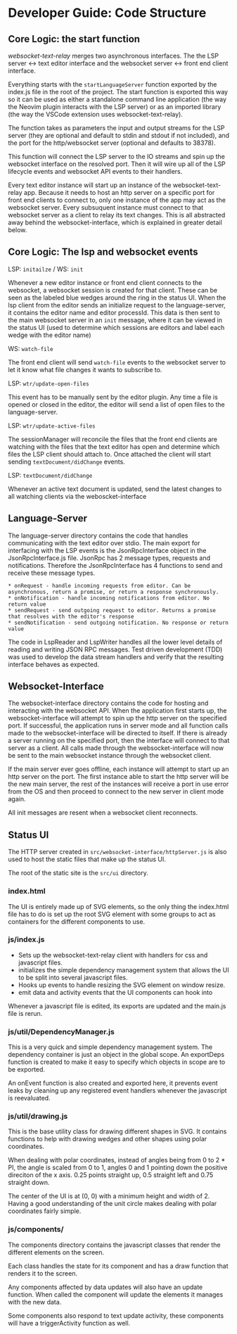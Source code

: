 # Developer Guide: Code Structure

## Core Logic: the start function
_websocket-text-relay_ merges two asynchronous interfaces. The the LSP server <-> text editor interface and
the websocket server <-> front end client interface.

Everything starts with the `startLanguageServer` function exported by the index.js file in the root of the project. The start function
is exported this way so it can be used as either a standalone command line application (the way the Neovim plugin interacts with the LSP server)
or as an imported library (the way the VSCode extension uses websocket-text-relay).

The function takes as parameters the input and output streams for the LSP server (they are optional and default to stdin and stdout if not included), and the port
for the http/websocket server (optional and defaults to 38378).

This function will connect the LSP server to the IO streams and spin up the websocket interface on the resolved port. Then it will wire up all
of the LSP lifecycle events and websocket API events to their handlers.

Every text editor instance will start up an instance of the websocket-text-relay app. Because it needs to host
an http server on a specific port for front end clients to connect to, only one instance of the app may act as the
websocket server. Every subsuquent instance must connect to that websocket server as a client to relay its text changes.
This is all abstracted away behind the websocket-interface, which is explained in greater detail below.

## Core Logic: The lsp and websocket events

LSP: `initailze` / WS: `init`

Whenever a new editor instance or front end client connects to the websocket, a websocket session is created for that client. These
can be seen as the labeled blue wedges around the ring in the status UI. When the lsp client from the editor sends an
initialize request to the language-server, it contains the editor name and editor processId. This data is then sent to the
main websocket server in an `init` message, where it can be viewed in the status UI (used to determine which sessions are editors and label each wedge with the editor name)

WS: `watch-file`

The front end client will send `watch-file` events to the websocket server to let it know what file changes it wants to subscribe to.

LSP: `wtr/update-open-files`

This event has to be manually sent by the editor plugin. Any time a file is opened or closed in the editor, the editor
will send a list of open files to the language-server.

LSP: `wtr/update-active-files`

The sessionManager will reconcile the files that the front end clients are watching with the files that the text
editor has open and determine which files the LSP client should attach to. Once attached the client will start sending `textDocument/didChange` events.

LSP: `textDocument/didChange`

Whenever an active text document is updated, send the latest changes to all watching clients via the weboscket-interface


## Language-Server

The language-server directory contains the code that handles communicating with the text editor over stdio. The main export for
interfacing with the LSP events is the JsonRpcInterface object in the JsonRpcInterface.js file. JsonRpc has 2
message types, requests and notifications. Therefore the JsonRpcInterface has 4 functions to send and receive these message types.

    * onRequest - handle incoming requests from editor. Can be asynchronous, return a promise, or return a response synchronously.
    * onNotification - handle incoming notifications from editor. No return value
    * sendRequest - send outgoing request to editor. Returns a promise that resolves with the editor's response
    * sendNotification - send outgoing notification. No response or return value

The code in LspReader and LspWriter handles all the lower level details of reading and writing JSON RPC messages. Test
driven development (TDD) was used to develop the data stream handlers and verify that the resulting interface behaves
as expected.

## Websocket-Interface

The websocket-interface directory contains the code for hosting and interacting with the websocket API. When the
application first starts up, the websocket-interface will attempt to spin up the http server on the specified port. If
successful, the application runs in server mode and all function calls made to the websocket-interface will be directed to itself.
If there is already a server running on the specified port, then the interface will connect to that server as a client. All
calls made through the websocket-interface will now be sent to the main websocket instance through the websocket client.

If the main server ever goes offline, each instance will attempt to start up an http server on the port. The first instance able
to start the http server will be the new main server, the rest of the instances will receive a port in use error from the OS and then
proceed to connect to the new server in client mode again.

All init messages are resent when a websocket client reconnects.

## Status UI

The HTTP server created in `src/websocket-interface/httpServer.js` is also used to host the static files that make up the status UI.

The root of the static site is the `src/ui` directory.

### index.html

The UI is entirely made up of SVG elements, so the only thing the index.html file has to do is set up the root
SVG element with some groups to act as containers for the different components to use.

### js/index.js

 - Sets up the websocket-text-relay client with handlers for css and javascript files.
 - initializes the simple dependency management system that allows the UI to be split into several javascript files.
 - Hooks up events to handle resizing the SVG element on window resize.
 - emit data and activity events that the UI components can hook into

Whenever a javascript file is edited, its exports are updated and the main.js file is rerun.

### js/util/DependencyManager.js

This is a very quick and simple dependency management system. The dependency container is just an object in the global scope.
An exportDeps function is created to make it easy to specify which objects in scope are to be exported.

An onEvent function is also created and exported here, it prevents event leaks by cleaning up any registered event handlers whenever the javascript is reevaluated.

### js/util/drawing.js

This is the base utility class for drawing different shapes in SVG. It contains functions to help with drawing
wedges and other shapes using polar coordinates.

When dealing with polar coordinates, instead of angles being from 0 to 2 * PI, 
the angle is scaled from 0 to 1, angles 0 and 1 pointing down the positive direciton of the x axis. 0.25 points straight up, 0.5 straight left and 0.75 straight down.

The center of the UI is at (0, 0) with a minimum height and width of 2. Having a good understanding of the unit circle makes dealing with polar coordinates fairly simple.

### js/components/

The components directory contains the javascript classes that render the different elements on the screen.

Each class handles the state for its component and has a draw function that renders it to the screen.

Any components affected by data updates will also have an update function. When called the component will update the elements it manages with the new data.

Some components also respond to text update activity, these components will have a triggerActivity function as well.
